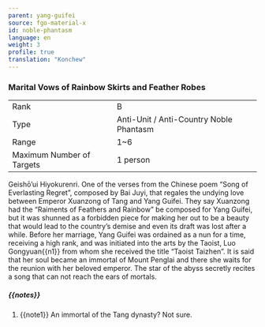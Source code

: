 ```yaml
---
parent: yang-guifei
source: fgo-material-x
id: noble-phantasm
language: en
weight: 3
profile: true
translation: "Konchew"
---
```


### Marital Vows of Rainbow Skirts and Feather Robes

<table>
  <tr><td>Rank</td><td>B</td></tr>
  <tr><td>Type</td><td>Anti-Unit / Anti-Country Noble Phantasm</td></tr>
  <tr><td>Range</td><td>1~6</td></tr>
  <tr><td>Maximum Number of Targets</td><td>1 person</td></tr>
</table>

Geishō’ui Hiyokurenri.
One of the verses from the Chinese poem “Song of Everlasting Regret”, composed by Bai Juyi, that regales the undying love between Emperor Xuanzong of Tang and Yang Guifei.
They say Xuanzong had the “Raiments of Feathers and Rainbow” be composed for Yang Guifei, but it was shunned as a forbidden piece for making her out to be a beauty that would lead to the country’s demise and even its draft was lost after a while.
Before her marriage, Yang Guifei was ordained as a nun for a time, receiving a high rank, and was initiated into the arts by the Taoist, Luo Gongyuan{{n1}} from whom she received the title “Taoist Taizhen”. It is said that her soul became an immortal of Mount Penglai and there she waits for the reunion with her beloved emperor.
The star of the abyss secretly recites a song that can not reach the ears of mortals.

##### {{notes}}

1. {{note1}} An immortal of the Tang dynasty? Not sure.
